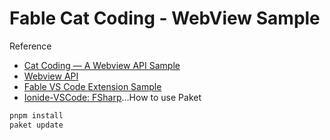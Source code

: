 # Fable Cat Coding - WebView Sample

Reference

- [Cat Coding — A Webview API Sample](https://github.com/microsoft/vscode-extension-samples/tree/main/webview-sample)
- [Webview API](https://code.visualstudio.com/api/extension-guides/webview)
- [Fable VS Code Extension Sample](https://github.com/fable-compiler/fable-vscode-extension)
- [Ionide-VSCode: FSharp](https://github.com/ionide/ionide-vscode-fsharp)...How to use Paket

```sh
pnpm install
paket update
```

